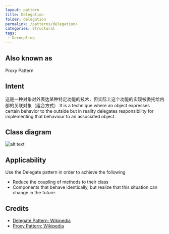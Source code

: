 ```yaml
---
layout: pattern
title: Delegation
folder: delegation
permalink: /patterns/delegation/
categories: Structural
tags:
 - Decoupling
---
```


## Also known as
Proxy Pattern

## Intent

这是一种对象对外表达某种特定功能的技术，但实际上这个功能的实现被委托给内部的关联对象（组合方式）
It is a technique where an object expresses certain behavior to the outside but in 
reality delegates responsibility for implementing that behaviour to an associated object. 

## Class diagram
![alt text](./etc/delegation.png "Delegate")

## Applicability
Use the Delegate pattern in order to achieve the following

* Reduce the coupling of methods to their class
* Components that behave identically, but realize that this situation can change in the future.

## Credits

* [Delegate Pattern: Wikipedia ](https://en.wikipedia.org/wiki/Delegation_pattern)
* [Proxy Pattern: Wikipedia ](https://en.wikipedia.org/wiki/Proxy_pattern)
